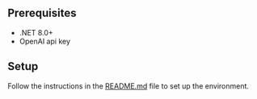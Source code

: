 ## Prerequisites

- .NET 8.0+
- OpenAI api key

## Setup

Follow the instructions in the [README.md](../../README.md) file to set up the environment.